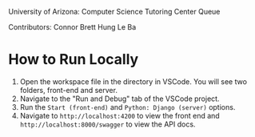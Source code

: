University of Arizona: Computer Science Tutoring Center Queue

Contributors:
Connor Brett
Hung Le Ba

# How to Run Locally
1. Open the workspace file in the directory in VSCode. You will see two folders, front-end and server.
2. Navigate to the "Run and Debug" tab of the VSCode project.
3. Run the `Start (front-end)` and `Python: Django (server)` options.
4. Navigate to `http://localhost:4200` to view the front end and `http://localhost:8000/swagger` to view the API docs.
